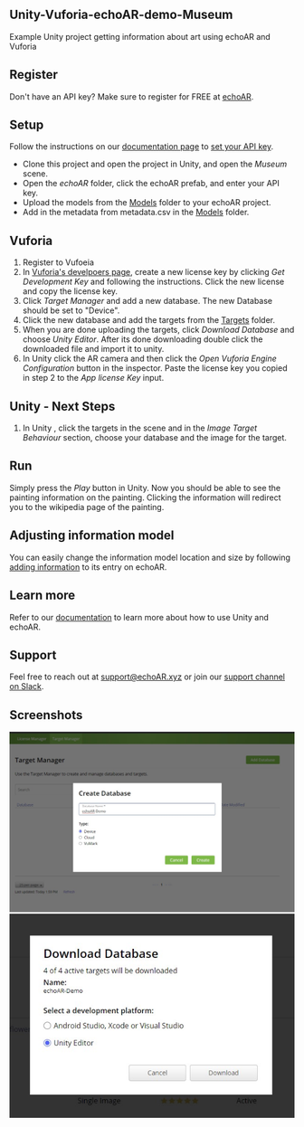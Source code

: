 ## Unity-Vuforia-echoAR-demo-Museum
Example Unity project getting information about art using echoAR and Vuforia

## Register
Don't have an API key? Make sure to register for FREE at [echoAR](https://console.echoar.xyz/#/auth/register).

## Setup
Follow the instructions on our [documentation page](https://docs.echoar.xyz/unity/adding-ar-capabilities) to [set your API key](https://docs.echoar.xyz/unity/adding-ar-capabilities#3-set-you-api-key).
* Clone this project and open the project in Unity, and open the *Museum* scene.
* Open the *echoAR* folder, click the echoAR prefab, and enter your API key.
* Upload the models from the [Models](/Models) folder to your echoAR project.
* Add in the metadata from metadata.csv in the [Models](/Models) folder.

## Vuforia
1. Register to Vufoeia
2. In [Vuforia's develpoers page](https://developer.vuforia.com/vui/develop/licenses), create a new license key by clicking *Get Development Key* and following the instructions. Click the new license and copy the license key.
3. Click *Target Manager* and add a new database. The new Database should be set to "Device".
4. Click the new database and add the targets from the [Targets](/Tragets) folder.
5. When you are done uploading the targets, click *Download Database* and choose *Unity Editor*. After its done downloading double click the downloaded file and import it to unity.
6. In Unity click the AR camera and then click the *Open Vuforia Engine Configuration* button in the inspector. Paste the license key you copied in step 2 to the *App license Key* input.

## Unity - Next Steps
1. In Unity , click the targets in the scene and in the *Image Target Behaviour* section, choose your database and the image for the target.

## Run
Simply press the _Play_ button in Unity. Now you should be able to see the painting information on the painting. Clicking the information will redirect you to the wikipedia page of the painting.

## Adjusting information model
You can easily change the information model location and size by following [adding information](https://docs.echoar.xyz/unity/using-the-sdk#build-in-keywords) to its entry on echoAR. 

## Learn more
Refer to our [documentation](https://docs.echoar.xyz/unity/) to learn more about how to use Unity and echoAR.

## Support
Feel free to reach out at [support@echoAR.xyz](mailto:support@echoAR.xyz) or join our [support channel on Slack](https://join.slack.com/t/echoar/shared_invite/enQtNTg4NjI5NjM3OTc1LWU1M2M2MTNlNTM3NGY1YTUxYmY3ZDNjNTc3YjA5M2QyNGZiOTgzMjVmZWZmZmFjNGJjYTcxZjhhNzk3YjNhNjE).

## Screenshots
![Vuforia - Create DB](/Screenshots/CreateDB.jpg)
![Vuforia - Download DB](/Screenshots/DownloadDB.jpg)

